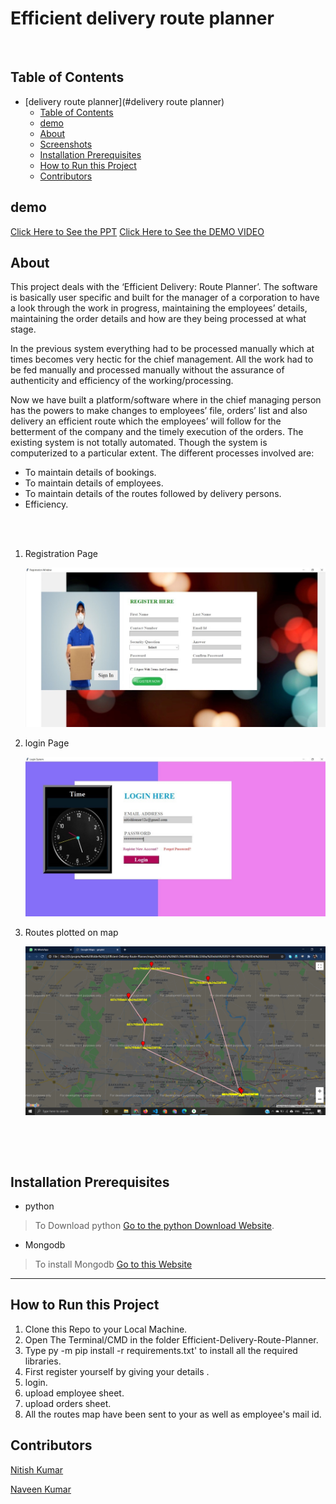 # Efficient delivery route planner   
</br>


## Table of Contents
- [delivery route planner](#delivery route planner)
  - [Table of Contents](#table-of-contents)
  - [demo](#demo)
  - [About](#about)
  - [Screenshots](#screenshots)
  - [Installation Prerequisites](#installation-prerequisites)
  - [How to Run this Project](#how-to-run-this-project)
  - [Contributors](#contributors)


## demo
[Click Here to See the PPT](https://drive.google.com/file/d/1jW2ijnGPyzz21Du5PvrWpJDr2dBdprRz/view?usp=sharing)
         [Click Here to See the DEMO VIDEO](https://drive.google.com/file/d/1YGqgEKVqMO1hXLBKZKEgxSOJsFISC_IQ/view?usp=sharing)


## About
This project deals with the ‘Efficient Delivery: Route Planner’. The software is basically user specific and built for the manager of a corporation to have a look through the work in progress, maintaining the employees’ details, maintaining the order details and how are they being processed at what stage.

In the previous system everything had to be processed manually which at times becomes very hectic for the chief management. All the work had to be fed manually and processed manually without the assurance of authenticity and efficiency of the working/processing.

Now we have built a platform/software where in the chief managing person has the powers to make changes to employees’ file, orders’ list and also delivery an efficient route which the employees’ will follow for the betterment of the company and the timely execution of the orders. The existing system is not totally automated. Though the system is computerized to a particular extent.
The different processes involved are:
*	To maintain details of bookings.
*	To maintain details of employees.
*	To maintain details of the routes followed by delivery persons.
*	Efficiency.
</br>
</br>

1. Registration Page

    ![Registration image](assets/registration.jpg)
    <br>

2. login Page

    ![Login page](assets/login.jpg)
    <br>

3. Routes plotted on map

    ![Routes plotted on map](assets/route.png)
    <br>


    <br>
</br>


## Installation Prerequisites
- python
>To Download python  [Go to the python Download Website](https://www.python.org/downloads/).

- Mongodb

> To install Mongodb [Go to this Website](https://docs.mongodb.com/manual/administration/install-community/)


---

## How to Run this Project
1. Clone this Repo to your Local Machine.
2. Open The Terminal/CMD in the folder Efficient-Delivery-Route-Planner.
3. Type py -m pip install -r requirements.txt' to install all the required libraries.
4. First register yourself by giving your details .  
6. login.
7. upload employee sheet.
8. upload orders sheet.
9. All the routes map have been sent to your as well as employee's mail id.

## Contributors
[Nitish Kumar](https://github.com/Nitish9711)

[Naveen Kumar](https://github.com/NaveenKumar519)

